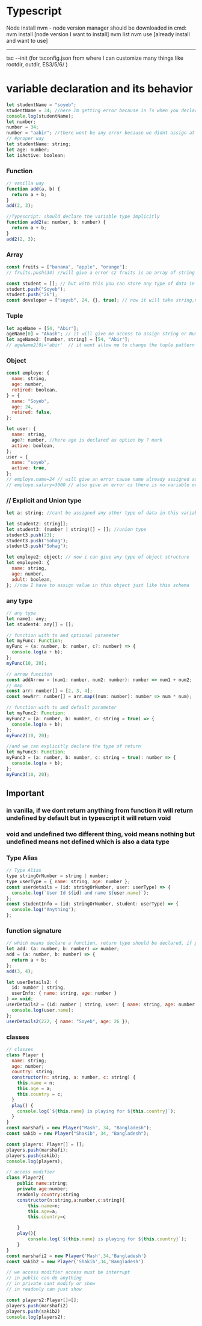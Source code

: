 # Typescript

Node install
nvm - node version manager should be downloaded
in cmd:
nvm install [node version I want to install]
nvm list
nvm use [already install and want to use]

---

tsc --init (for tsconfig.json from where I can customize many things like rootdir, outdir, ES3/5/6/ )

# variable declaration and its behavior

```javascript
let studentName = "soyeb";
studentName = 34; //here Im getting error because in Ts when you declare and assign at the same line it will take the assigned data type permanently, studentName variable act as a string type variable
console.log(studentName);
let number;
number = 34;
number = "aabir"; //there wont be any error because we didnt assign at the same line where the variable declared
// #proper way
let studentName: string;
let age: number;
let isActive: boolean;
```

### Function

```javascript
// vanilla way
function add(a, b) {
  return a + b;
}
add(2, 3);

//Typescript: should declare the variable type implicitly
function add2(a: number, b: number) {
  return a + b;
}
add2(2, 3);
```

### Array

```javascript
const fruits = ["banana", "apple", "orange"];
// fruits.push(34) //will give a error cz fruits is an array of string

const student = []; // but with this you can store any type of data in your array
student.push("Soyeb");
student.push("26");
const developer = ["soyeb", 24, {}, true]; // now it will take string,number,object, boolean
```

### Tuple

```javascript
let ageName = [54, "Abir"];
ageName[0] = "Akash"; // it will give me access to assign string or Number in any index
let ageName2: [number, string] = [54, "Abir"];
// ageName2[0]='abir'  // it wont allow me to change the tuple pattern
```

### Object

```javascript
const employe: {
  name: string,
  age: number,
  retired: boolean,
} = {
  name: "Soyeb",
  age: 24,
  retired: false,
};

let user: {
  name: string,
  age?: number, //here age is declared as option by ? mark
  active: boolean,
};
user = {
  name: "soyeb",
  active: true,
};
// employe.name=24 // will give an error cause name already assigned as a string type variable
// employe.salary=3000 // also give an error cz there is no variable or property named salary
```

### // Explicit and Union type

```javascript
let a: string; //cant be assigned any other type of data in this variable

let student2: string[];
let student3: (number | string)[] = []; //union type
student3.push(23);
student3.push("Sohag");
student3.push("Sohag");

let employe2: object; // now i can give any type of object structure
let employee3: {
  name: string,
  age: number,
  adult: boolean,
}; //now I have to assign value in this object just like this schema
```

### any type

```javascript
// any type
let name1: any;
let student4: any[] = [];
```

```javascript
// function with ts and optional parameter
let myFunc: Function;
myFunc = (a: number, b: number, c?: number) => {
  console.log(a + b);
};
myFunc(10, 20);

// arrow funciton
const addArrow = (num1: number, num2: number): number => num1 + num2;
// map
const arr: number[] = [2, 3, 4];
const newArr: number[] = arr.map((num: number): number => num * num);
```

```javascript
// function with ts and default parameter
let myFunc2: Function;
myFunc2 = (a: number, b: number, c: string = true) => {
  console.log(a + b);
};
myFunc2(10, 20);

//and we can explicitly declare the type of return
let myFunc3: Function;
myFunc3 = (a: number, b: number, c: string = true): number => {
  console.log(a + b);
};
myFunc3(10, 20);
```

## Important

### in vanilla, if we dont return anything from function it will return undefined by default but in typescript it will return void

### void and undefined two different thing, void means nothing but undefined means not defined which is also a data type

### Type Alias

```javascript
// Type Alias
type stringOrNumber = string | number;
type userType = { name: string, age: number };
const userdetails = (id: stringOrNumber, user: userType) => {
  console.log(`User Id ${id} and name ${user.name}`);
};
const studentInfo = (id: stringOrNumber, student: userType) => {
  console.log("Anything");
};
```

### function signature

```javascript
// which means declare a function, return type should be declared, if parameter exist then it should be declared
let add: (a: number, b: number) => number;
add = (a: number, b: number) => {
  return a + b;
};
add(3, 4);

let userDetails2: (
  id: number | string,
  userInfo: { name: string, age: number }
) => void;
userDetails2 = (id: number | string, user: { name: string, age: number }) => {
  console.log(user.name);
};
userDetails2(222, { name: "Soyeb", age: 26 });
```

### classes

```javascript
// classes
class Player {
  name: string;
  age: number;
  country: string;
  constructor(n: string, a: number, c: string) {
    this.name = n;
    this.age = a;
    this.country = c;
  }
  play() {
    console.log(`${this.name} is playing for ${this.country}`);
  }
}
const marshafi = new Player("Mash", 34, "Bangladesh");
const sakib = new Player("Shakib", 34, "Bangladesh");

const players: Player[] = [];
players.push(marshafi);
players.push(sakib);
console.log(players);
```

```javascript
// access modifier
class Player2{
    public name:string;
    private age:number;
    readonly country:string
    constructor(n:string,a:number,c:string){
        this.name=n;
        this.age=a;
        this.country=c

    }
    play(){
        console.log(`${this.name} is playing for ${this.country}`);
    }
}
const marshafi2 = new Player('Mash',34,'Bangladesh')
const sakib2 = new Player('Shakib',34,'Bangladesh')

// we access modifier access must be interrupt
// in public can do anything
// in private cant modify or show
// in readonly can just show

const players2:Player[]=[];
players.push(marshafi2)
players.push(sakib2)
console.log(players2);
```
